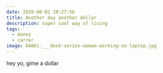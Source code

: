 ```yaml
---
date: 2020-06-02 10:27:56
title: Another day another dollar
description: super cool way of living
tags:
  - money
  - carrer
image: 84861-___desk-series-woman-working-on-laptop.jpg
---
```

hey yo, gime a dollar